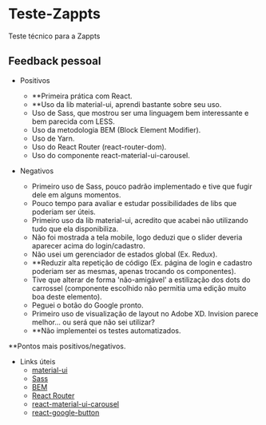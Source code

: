 # Teste-Zappts

Teste técnico para a Zappts

## Feedback pessoal

- Positivos

  - \*\*Primeira prática com React.
  - \*\*Uso da lib material-ui, aprendi bastante sobre seu uso.
  - Uso de Sass, que mostrou ser uma linguagem bem interessante e bem parecida com LESS.
  - Uso da metodologia BEM (Block Element Modifier).
  - Uso de Yarn.
  - Uso do React Router (react-router-dom).
  - Uso do componente react-material-ui-carousel.

- Negativos

  - Primeiro uso de Sass, pouco padrão implementado e tive que fugir dele em alguns momentos.
  - Pouco tempo para avaliar e estudar possibilidades de libs que poderiam ser úteis.
  - Primeiro uso da lib material-ui, acredito que acabei não utilizando tudo que ela disponibiliza.
  - Não foi mostrada a tela mobile, logo deduzi que o slider deveria aparecer acima do login/cadastro.
  - Não usei um gerenciador de estados global (Ex. Redux).
  - \*\*Reduzir alta repetição de código (Ex. página de login e cadastro poderiam ser as mesmas, apenas trocando os componentes).
  - Tive que alterar de forma 'não-amigável' a estilização dos dots do carrossel (componente escolhido não permitia uma edição muito boa deste elemento).
  - Peguei o botão do Google pronto.
  - Primeiro uso de visualização de layout no Adobe XD. Invision parece melhor... ou será que não sei utilizar?
  - \*\*Não implementei os testes automatizados.

\*\*Pontos mais positivos/negativos.

- Links úteis
  - [material-ui](https://material-ui.com/)
  - [Sass](https://sass-lang.com/documentation)
  - [BEM](http://getbem.com/)
  - [React Router](https://reactrouter.com/web/guides/quick-start)
  - [react-material-ui-carousel](https://www.npmjs.com/package/react-material-ui-carousel)
  - [react-google-button](https://www.npmjs.com/package/react-google-button)
